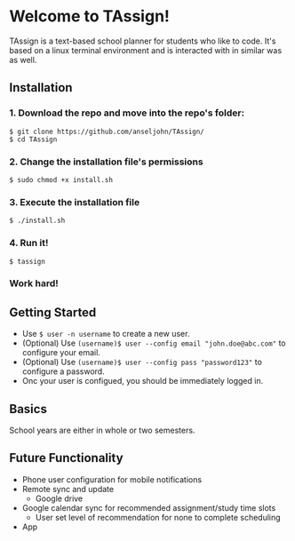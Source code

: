 # Welcome to TAssign!
TAssign is a text-based school planner for students who like to code. It's based on a linux terminal environment and is interacted with in similar was as well.

## Installation
### 1. Download the repo and move into the repo's folder:
```
$ git clone https://github.com/anseljohn/TAssign/
$ cd TAssign
```
### 2. Change the installation file's permissions
`$ sudo chmod +x install.sh`
### 3. Execute the installation file
`$ ./install.sh`
### 4. Run it!
`$ tassign`
### Work hard!

## Getting Started
- Use `$ user -n username` to create a new user.
- (Optional) Use `(username)$ user --config email "john.doe@abc.com"` to configure your email.
- (Optional) Use `(username)$ user --config pass "password123"` to configure a password.
- Onc your user is configued, you should be immediately logged in.

## Basics
School years are either in whole or two semesters. 

## Future Functionality
- Phone user configuration for mobile notifications
- Remote sync and update
  - Google drive
- Google calendar sync for recommended assignment/study time slots
  - User set level of recommendation for none to complete scheduling
- App
